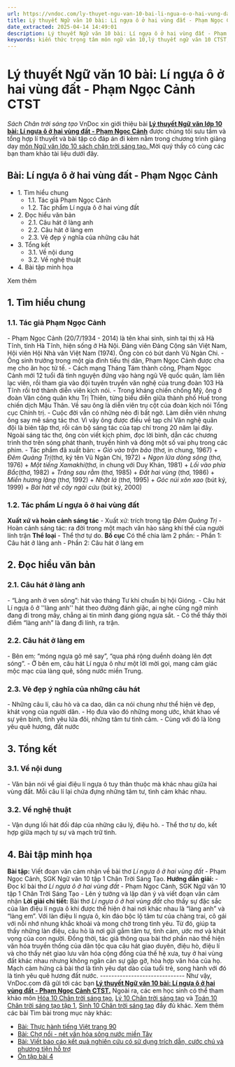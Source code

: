```yaml
---
url: https://vndoc.com/ly-thuyet-ngu-van-10-bai-li-ngua-o-o-hai-vung-dat-pham-ngoc-canh-ctst-292185
title: Lý thuyết Ngữ văn 10 bài: Lí ngựa ô ở hai vùng đất - Phạm Ngọc Cảnh CTST - Sách Chân trời sáng tạo - VnDoc.com
date_extracted: 2025-04-14 14:49:01
description: Lý thuyết Ngữ văn 10 bài: Lí ngựa ô ở hai vùng đất - Phạm Ngọc Cảnh sách Chân trời sáng tạo được VnDoc sưu tầm và giới thiệu  để tham khảo chuẩn bị cho bài giảng học kì mới sắp tới đây của mình.
keywords: kiến thức trọng tâm môn ngữ văn 10,lý thuyết ngữ văn 10 CTST,ngữ văn lớp 10,ôn tập lý thuyết văn lớp 10,lý thuyết môn ngữ văn 10,lý thuyết văn 10 CTST,Lý thuyết môn ngữ văn 10 bài Lí ngựa ô ở hai vùng đất - Phạm Ngọc Cảnh,Lí ngựa ô ở hai vùng đất - Phạm Ngọc Cảnh,trắc nghiệm ngữ văn 10 CTST,văn 10 chân trời sáng tạo
---
```


# Lý thuyết Ngữ văn 10 bài: Lí ngựa ô ở hai vùng đất - Phạm Ngọc Cảnh CTST
 _Sách Chân trời sáng tạo_
VnDoc xin giới thiệu bài **[Lý thuyết Ngữ văn lớp 10 bài: Lí ngựa ô ở hai vùng đất - Phạm Ngọc Cảnh](<https://vndoc.com/ly-thuyet-ngu-van-10-bai-li-ngua-o-o-hai-vung-dat-pham-ngoc-canh-ctst-292185>)** được chúng tôi sưu tầm và tổng hợp lí thuyết và bài tập có đáp án đi kèm nằm trong chương trình giảng dạy [môn Ngữ văn lớp 10 sách chân trời sáng tạo. ](<https://vndoc.com/ngu-van-10-chan-troi-sang-tao-tap1>)Mời quý thầy cô cùng các bạn tham khảo tài liệu dưới đây.
## Bài: Lí ngựa ô ở hai vùng đất - Phạm Ngọc Cảnh
  * 1\. Tìm hiểu chung
    * 1.1. Tác giả Phạm Ngọc Cảnh
    * 1.2. Tác phẩm Lí ngựa ô ở hai vùng đất
  * 2\. Đọc hiểu văn bản 
    * 2.1. Câu hát ở làng anh
    * 2.2. Câu hát ở làng em
    * 2.3. Vẻ đẹp ý nghĩa của những câu hát
  * 3\. Tổng kết
    * 3.1. Về nội dung
    * 3.2. Về nghệ thuật
  * 4\. Bài tập minh họa

Xem thêm
## **1\. Tìm hiểu chung**
### **1.1. Tác giả Phạm Ngọc Cảnh**
\- Phạm Ngọc Cảnh \(20/7/1934 - 2014\) là tên khai sinh, sinh tại thị xã Hà Tĩnh, tỉnh Hà Tĩnh, hiện sống ở Hà Nội. Đảng viên Đảng Cộng sản Việt Nam, Hội viên Hội Nhà văn Việt Nam \(1974\). Ông còn có bút danh Vũ Ngàn Chi.
\- Ông sinh trưởng trong một gia đình tiểu thị dân, Phạm Ngọc Cảnh được cha mẹ cho ăn học tử tế.
\- Cách mạng Tháng Tám thành công, Phạm Ngọc Cảnh mới 12 tuổi đã tình nguyện đứng vào hàng ngũ Vệ quốc quân, làm liên lạc viên, rồi tham gia vào đội tuyên truyền văn nghệ của trung đoàn 103 Hà Tĩnh rồi trở thành diễn viên kịch nói.
\- Trong kháng chiến chống Mỹ, ông ở đoàn Văn công quân khu Trị Thiên, từng biểu diễn giữa thành phố Huế trong chiến dịch Mậu Thân. Về sau ông là diễn viên trụ cột của đoàn kịch nói Tổng cục Chính trị.
\- Cuộc đời vẫn có những nẻo đi bất ngờ. Làm diễn viên nhưng ông say mê sáng tác thơ. Vì vậy ông được điều về tạp chí Văn nghệ quân đội là biên tập thơ, rồi cán bộ sáng tác của tạp chí trong 20 năm lại đây. Ngoài sáng tác thơ, ông còn viết kịch phim, đọc lời bình, dẫn các chương trình thơ trên sóng phát thanh, truyền hình và đóng một số vai phụ trong các phim.
\- Tác phẩm đã xuất bản:
\+ _Gió vào trận bão_ \(thơ, in chung, 1967\)
\+ _Đêm Quảng Trị_\(thơ, ký tên Vũ Ngàn Chi, 1972\)
\+ _Ngọn lửa dòng sông_ \(thơ, 1976\)
\+ _Một tiếng Xamakhi_\(thơ, in chung với Duy Khán, 1981\)
\+ _Lối vào phía Bắc_\(thơ, 1982\)
\+ _Trăng sau rằm_ \(thơ, 1985\)
\+ _Đất hai vùng_ \(thơ, 1986\)
\+ _Miền hương lặng_ \(thơ, 1992\)
\+ _Nhặt lá_ \(thơ, 1995\)
\+ _Góc núi xôn xao_ \(bút ký, 1999\)
\+ _Bài hát về cây ngải cứu_ \(bút ký, 2000\)
### **1.2. Tác phẩm Lí ngựa ô ở hai vùng đất**
**Xuất xứ và hoàn cảnh sáng tác**
\- Xuất xứ: trích trong tập _Đêm Quảng Trị_
\- Hoàn cảnh sáng tác: ra đời trong một mạch văn hào sảng khí thế của người lính trận
**Thể loại**
\- Thể thơ tự do.
**Bố cục**
Có thể chia làm 2 phần:
\- Phần 1: Câu hát ở làng anh
\- Phần 2: Câu hát ở làng em
## **2\. Đọc hiểu văn bản**
### **2.1. Câu hát ở làng anh**
\- “Làng anh ở ven sông”: hát vào tháng Tư khi chuẩn bị hội Gióng.
\- Câu hát Lí ngựa ô ở ''làng anh'' hát theo đường đánh giặc, ai nghe cũng ngỡ mình đang đi trong mây, chẳng ai tin mình đang gióng ngựa sắt.
\- Có thể thấy thời điểm “làng anh” là đang đi lính, ra trận.
### **2.2. Câu hát ở làng em**
\- Bên em: “móng ngựa gõ mê say”, “qua phá rộng duềnh doàng lên đợt sóng”.
\- Ở bên em, câu hát Lí ngựa ô như một lời mời gọi, mang cảm giác mộc mạc của làng quê, sông nước miền Trung.
### **2.3. Vẻ đẹp ý nghĩa của những câu hát**
\- Những câu lí, câu hò và ca dao, dân ca nói chung như thể hiện vẻ đẹp, khát vọng của người dân.
\- Họ đưa vào đó những mong ước, khát khao về sự yên bình, tình yêu lứa đôi, những tâm tư tình cảm.
\- Cùng với đó là lòng yêu quê hương, đất nước
## **3\. Tổng kết**
### **3.1. Về nội dung**
\- Văn bản nói về giai điệu lí ngựa ô tuy thân thuộc mà khác nhau giữa hai vùng đất. Mỗi câu lí lại chứa đựng những tâm tư, tình cảm khác nhau.
### **3.2. Về nghệ thuật**
\- Vận dụng lối hát đối đáp của những câu lý, điệu hò.
\- Thể thơ tự do, kết hợp giữa mạch tự sự và mạch trữ tình.
## **4\. Bài tập minh họa**
**Bài tập:** Viết đoạn văn cảm nhận về bài thơ _Lí ngựa ô ở hai vùng đất_ \- Phạm Ngọc Cảnh, SGK Ngữ văn 10 tập 1 Chân Trời Sáng Tạo.
**Hướng dẫn giải:**
\- Đọc kĩ bài thơ _Lí ngựa ô ở hai vùng đất_ \- Phạm Ngọc Cảnh, SGK Ngữ văn 10 tập 1 Chân Trời Sáng Tạo
\- Lên ý tưởng và lập dàn ý và viết đoạn văn cảm nhận
**Lời giải chi tiết:**
Bài thơ _Lí ngựa ô ở hai vùng đất_ cho thấy sự đặc sắc của làn điệu lí ngựa ô khi được thể hiện ở hai nơi khác nhau là “làng anh” và “làng em”. Với làn điệu lí ngựa ô, kín đáo bộc lộ tâm tư của chàng trai, cô gái với nỗi nhớ nhung khắc khoải và mong chờ trong tình yêu. Từ đó, giúp ta thấy những làn điệu, câu hò là nơi gửi gắm tâm tư, tình cảm, ước mơ và khát vọng của con người. Đồng thời, tác giả thông qua bài thơ phần nào thể hiện văn hóa truyền thống của dân tộc qua câu hát giao duyên, điệu hò, điệu lí và cho thấy nét giao lưu văn hóa cộng đồng của thế hệ xưa, tuy ở hai vùng đất khác nhau nhưng không ngăn cản sự gặp gỡ, hòa hợp văn hóa của họ. Mạch cảm hứng cả bài thơ là tình yêu dạt dào của tuổi trẻ, song hành với đó là tình yêu quê hương đất nước.
_\------------------------------_
Như vậy, VnDoc.com đã gửi tới các bạn **[Lý thuyết Ngữ văn 10 bài: Lí ngựa ô ở hai vùng đất - Phạm Ngọc Cảnh CTST.](<https://vndoc.com/ly-thuyet-ngu-van-10-bai-li-ngua-o-o-hai-vung-dat-pham-ngoc-canh-ctst-292185>)** Ngoài ra, các em học sinh có thể tham khảo môn [Hóa 10 Chân trời sáng tạo](<https://vndoc.com/hoa-10-chan-troi-sang-tao>), [Lý 10 Chân trời sáng tạo](<https://vndoc.com/vat-ly-10-chan-troi-sang-tao>) và [Toán 10 Chân trời sáng tạo tập 1](<https://vndoc.com/toan-10-chan-troi-sang-tao-tap1>), [Sinh 10 Chân trời sáng tạo](<https://vndoc.com/sinh-hoc-10-chan-troi-sang-tao>) đầy đủ khác.
Xem thêm các bài Tìm bài trong mục này khác:
  * [Bài: Thực hành tiếng Việt trang 90](</ly-thuyet-ngu-van-10-bai-thuc-hanh-tieng-viet-trang-90-ctst-292190>)
  * [Bài: Chợ nổi - nét văn hóa sông nước miền Tây](</ly-thuyet-ngu-van-10-bai-cho-noi-net-van-hoa-song-nuoc-mien-tay-ctst-292184>)
  * [Bài: Viết báo cáo kết quả nghiên cứu có sử dụng trích dẫn, cước chú và phương tiện hỗ trợ](</ly-thuyet-ngu-van-10-bai-viet-bao-cao-ket-qua-nghien-cuu-co-su-dung-trich-dan-cuoc-chu-va-phuong-tien-ho-tro-ctst-292198>)
  * [Ôn tập bài 4](</ly-thuyet-ngu-van-10-bai-on-tap-bai-4-ctst-292601>)

